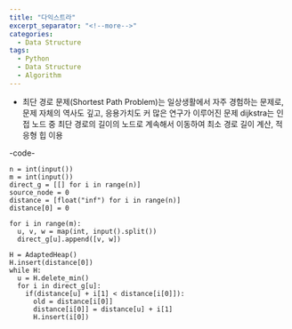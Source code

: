 ```yaml
---
title: "다익스트라"
excerpt_separator: "<!--more-->"
categories:
  - Data Structure
tags:
  - Python
  - Data Structure
  - Algorithm
---
```


- 최단 경로 문제(Shortest Path Problem)는 일상생활에서 자주 경험하는 문제로, 문제 자체의 역사도 깊고, 응용가치도 커 많은 연구가 이루어진 문제
  dijkstra는 인접 노드 중 최단 경로의 길이의 노드로 계속해서 이동하여 최소 경로 길이 계산, 적응형 힙 이용

-code-

```
n = int(input())
m = int(input())
direct_g = [[] for i in range(n)]
source_node = 0
distance = [float("inf") for i in range(n)]
distance[0] = 0

for i in range(m):
  u, v, w = map(int, input().split())
  direct_g[u].append([v, w])

H = AdaptedHeap()
H.insert(distance[0])
while H:
  u = H.delete_min()
  for i in direct_g[u]:
    if(distance[u] + i[1] < distance[i[0]]):
      old = distance[i[0]]
      distance[i[0]] = distance[u] + i[1]
      H.insert(i[0])
```
